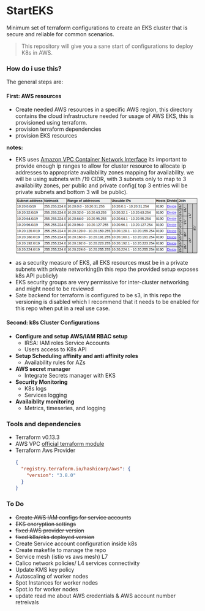 # **Start**EKS

Minimum set of terraform configurations to create an EKS cluster that is secure and reliable for common scenarios.

> This repository will give you a sane start of configurations to deploy K8s in AWS.


### How do i use this?
 The general steps are:


#### **First: AWS resources**
 - Create needed AWS resources in a specific AWS region, this directory contains the cloud infrastructure needed for usage of AWS EKS, this is provisioned using terraform.
- provision terraform dependencies
- provision EKS resources

**notes:** 
- EKS uses [Amazon VPC Container Network Interface](https://docs.aws.amazon.com/eks/latest/userguide/cni-custom-network.html) its important to provide enough ip ranges to allow for cluster resource to allocate ip addresses to appropriate availability zones mapping for availability.
  we will be using subnets with /19 CIDR, with 3 subnets only to map to 3 availability zones, per public and private config( top 3 entries will be private subnets and bottom 3 will be public).
  ![Subnet_Setup](static/subnets_setup.png)
- as a security measure of EKS, all EKS resources must be in a private subnets with private networking(in this repo the provided setup  exposes k8s API publicly)
- EKS security groups are very permissive for inter-cluster networking and might need to be reviewed
- Sate backend for terraform is configured to be s3, in this repo the versioning is disabled which I recommend that it needs to be enabled for this repo when put in a real use case.

#### **Second: k8s Cluster Configurations**
- **Configure and setup AWS/IAM RBAC setup**
  - IRSA: IAM roles Service Accounts
  - Users access to K8s API
- **Setup Scheduling affinity and anti affinity roles**
  - Availability rules for AZs
- **AWS secret manager**
  - Integrate Secrets manager with EKS
- **Security Monitoring**
  - K8s logs
  - Services logging
- **Availaiblity monitoring**
  - Metrics, timeseries, and logging

### Tools and dependencies
- Terraform v0.13.3
- AWS VPC [official terraform module](https://github.com/terraform-aws-modules/terraform-aws-vpc)
- Terraform Aws Provider
  ```json
  {
    "registry.terraform.io/hashicorp/aws": {
      "version": "3.8.0"
    }
  }
  ```


### To Do
- ~~Create AWS IAM configs for service accounts~~
- ~~EKS encryption settings~~
- ~~fixed AWS provider version~~
- ~~fixed k8s/eks deployed version~~
- Create Service account configuration inside k8s
- Create makefile to manage the repo
- Service mesh (istio vs aws mesh) L7 
- Calico network policies/ L4 services connectivity 
- Update KMS key policy
- Autoscaling of worker nodes
- Spot Instances for worker nodes
- Spot.io for worker nodes
- update read me about AWS credentials & AWS account number retreivals